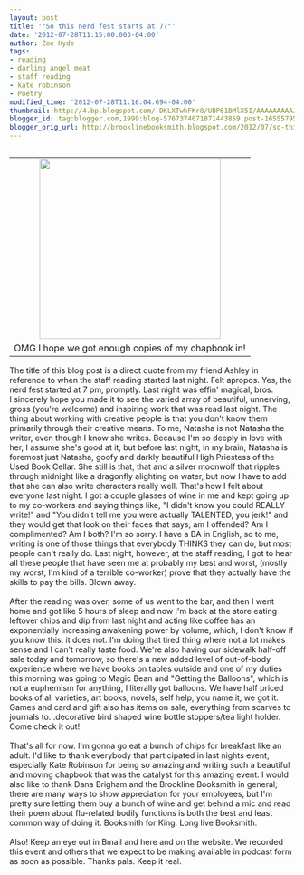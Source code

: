 ```yaml
---
layout: post
title: '"So this nerd fest starts at 7?"'
date: '2012-07-28T11:15:00.003-04:00'
author: Zoe Hyde
tags:
- reading
- darling angel meat
- staff reading
- kate robinson
- Poetry
modified_time: '2012-07-28T11:16:04.694-04:00'
thumbnail: http://4.bp.blogspot.com/-DKLXTwhFKr8/UBP61BMlX5I/AAAAAAAAAJY/n_sd2fHvVZw/s72-c/2012-07-28+10.32.29.png
blogger_id: tag:blogger.com,1999:blog-5767374071871443859.post-1655579557683748236
blogger_orig_url: http://brooklinebooksmith.blogspot.com/2012/07/so-this-nerd-fest-starts-at-7.html
---
```


<table cellpadding="0" cellspacing="0" class="tr-caption-container" style="float: right; margin-left: 1em; text-align: right;"><tbody><tr><td style="text-align: center;"><a href="http://4.bp.blogspot.com/-DKLXTwhFKr8/UBP61BMlX5I/AAAAAAAAAJY/n_sd2fHvVZw/s1600/2012-07-28+10.32.29.png" imageanchor="1" style="clear: right; margin-bottom: 1em; margin-left: auto; margin-right: auto;"><img border="0" height="318" src="http://4.bp.blogspot.com/-DKLXTwhFKr8/UBP61BMlX5I/AAAAAAAAAJY/n_sd2fHvVZw/s320/2012-07-28+10.32.29.png" width="320" /></a></td></tr><tr><td class="tr-caption" style="text-align: center;">OMG I hope we got enough copies of my chapbook in!</td></tr></tbody></table>The title of this blog post is a direct quote from my friend Ashley in reference to when the staff reading started last night. Felt apropos. Yes, the nerd fest started at 7 pm, promptly. Last night was effin' magical, bros. I&nbsp;sincerely hope you made it to see the varied array of beautiful, unnerving, gross (you're welcome)&nbsp;and inspiring work that was read last night. The thing about working with creative people is that you don't know them primarily through their creative means. To me, Natasha is not Natasha the writer, even though I know she writes. Because I'm so deeply in love with her, I assume she's good at it, but before last night, in my brain, Natasha is foremost just Natasha, goofy and darkly beautiful High Priestess of the Used Book Cellar. She still is that, that and a silver moonwolf that ripples through midnight like a dragonfly alighting on water, but now I have to add that she can also write characters really well. That's how I felt about everyone last night. I got a couple glasses of wine in me and kept going up to my co-workers and saying things like, "I didn't know you could REALLY write!" and "You didn't tell me you were actually TALENTED, you jerk!" and they would get that look on their faces that says, am I offended? Am I complimented? Am I both? I'm so sorry. I have a BA in English, so to me, writing is one of those things that everybody THINKS they can do, but most people can't really do. Last night, however, at the staff reading, I got to hear all these people that have seen me at probably my best and worst, (mostly my worst, I'm kind of a terrible co-worker) prove that they actually have the skills to pay the bills. Blown away.<br /><br />After the reading was over, some of us went to the bar, and then I went home and got like 5 hours of sleep and now I'm back at the store eating leftover chips and dip from last night and acting like coffee has an exponentially increasing awakening power by volume, which, I don't know if you know this, it does not. I'm doing that tired thing where not a lot makes sense and I can't really taste food. We're also having our sidewalk half-off sale today and tomorrow, so there's a new added level of out-of-body experience where we have books on tables outside and one of my duties this morning was going to Magic Bean and "Getting the Balloons", which is not a&nbsp;euphemism&nbsp;for anything, I literally got balloons. We have half priced books of all varieties, art books, novels, self help, you name it, we got it. Games and card and gift also has items on sale, everything from scarves to journals to...decorative bird shaped wine bottle stoppers/tea light holder. Come check it out!<br /><br />That's all for now. I'm gonna go eat a bunch of chips for breakfast like an adult. I'd like to thank everybody that participated in last nights event, especially Kate Robinson for being so amazing and writing such a beautiful and moving chapbook that was the catalyst for this amazing event. I would also like to thank Dana Brigham and the Brookline Booksmith in general; there are many ways to show appreciation for your employees, but I'm pretty sure letting them buy a bunch of wine and get behind a mic and read their poem about flu-related bodily functions is both the best and least common way of doing it. Booksmith for King. Long live Booksmith.<br /><br />Also! Keep an eye out in Bmail and here and on the website. We recorded this event and others that we expect to be making available in podcast form as soon as possible. Thanks pals. Keep it real.<br /><br />